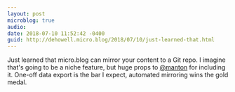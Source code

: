 ```yaml
---
layout: post
microblog: true
audio: 
date: 2018-07-10 11:52:42 -0400
guid: http://dehowell.micro.blog/2018/07/10/just-learned-that.html
---
```

Just learned that micro.blog can mirror your content to a Git repo. I imagine that's going to be a niche feature, but huge props to [@manton](https://micro.blog/manton) for including it. One-off data export is the bar I expect, automated mirroring wins the gold medal.
